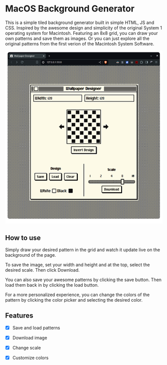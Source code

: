 # MacOS Background Generator

This is a simple tiled background generator built in simple HTML, JS and CSS. Inspired by the awesome design and simplicity of the original System 1 operating system for Macintosh. Featuring an 8x8 grid, you can draw your own patterns and save them as images. Or you can just explore all the original patterns from the first verion of the Macintosh System Software.

![Screenshot | 50%](screenshot.png)

## How to use

Simply draw your desired pattern in the grid and watch it update live on the background of the page.

To save the image, set your width and height and at the top, select the desired scale. Then click Download.

You can also save your awesome patterns by clicking the save button. Then load them back in by clicking the load button.

For a more personalized experience, you can change the colors of the pattern by clicking the color picker and selecting the desired color.

## Features

- [x] Save and load patterns
- [x] Download image
- [x] Change scale
- [x] Customize colors

